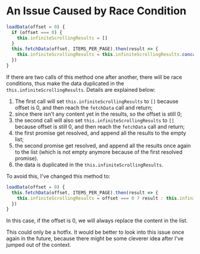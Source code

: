 # An Issue Caused by Race Condition

```javascript
loadData(offset = 0) {
  if (offset === 0) {
    this.infiniteScrollingResults = []
  }
  this.fetchData(offset, ITEMS_PER_PAGE).then(result => {
    this.infiniteScrollingResults = this.infiniteScrollingResults.concat(result)
  })
}
```

If there are two calls of this method one after another, there will be race conditions, thus make the data duplicated in the `this.infiniteScrollingResults`. Details are explained below:
1. The first call will set `this.infiniteScrollingResults` to `[]` because offset is 0, and then reach the `fetchData` call and return;
2. since there isn't any content yet in the results, so the offset is still 0;
3. the second call will also set `this.infiniteScrollingResults` to `[]` because offset is still 0, and then reach the `fetchData` call and return;
4. the first promise get resolved, and append all the results to the empty list;
5. the second promise get resolved, and append all the results once again to the list (which is not empty anymore because of the first resolved promise).
6. the data is duplicated in the `this.infiniteScrollingResults`.

To avoid this, I've changed this method to:

```javascript
loadData(offset = 0) {
  this.fetchData(offset, ITEMS_PER_PAGE).then(result => {
    this.infiniteScrollingResults = offset === 0 ? result : this.infiniteScrollingResults.concat(result)
  })
}
```

In this case, if the offset is 0, we will always replace the content in the list.

This could only be a hotfix. It would be better to look into this issue once again in the future, because there might be some cleverer idea after I've jumped out of the context.
